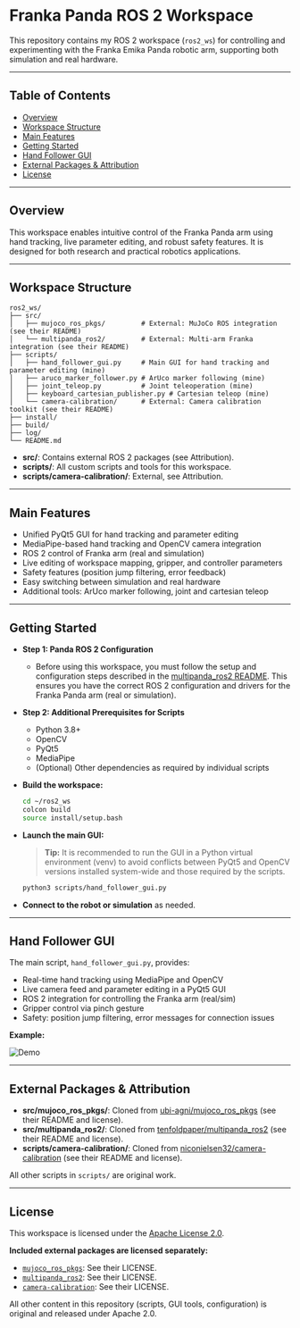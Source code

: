 # Franka Panda ROS 2 Workspace

This repository contains my ROS 2 workspace (`ros2_ws`) for controlling and experimenting with the Franka Emika Panda robotic arm, supporting both simulation and real hardware.

---

## Table of Contents

- [Overview](#overview)
- [Workspace Structure](#workspace-structure)
- [Main Features](#main-features)
- [Getting Started](#getting-started)
- [Hand Follower GUI](#hand-follower-gui)
- [External Packages & Attribution](#external-packages--attribution)
- [License](#license)

---

## Overview

This workspace enables intuitive control of the Franka Panda arm using hand tracking, live parameter editing, and robust safety features. It is designed for both research and practical robotics applications.

---

## Workspace Structure

```
ros2_ws/
├── src/
│   ├── mujoco_ros_pkgs/         # External: MuJoCo ROS integration (see their README)
│   └── multipanda_ros2/         # External: Multi-arm Franka integration (see their README)
├── scripts/
│   ├── hand_follower_gui.py     # Main GUI for hand tracking and parameter editing (mine)
│   ├── aruco_marker_follower.py # ArUco marker following (mine)
│   ├── joint_teleop.py          # Joint teleoperation (mine)
│   ├── keyboard_cartesian_publisher.py # Cartesian teleop (mine)
│   └── camera-calibration/      # External: Camera calibration toolkit (see their README)
├── install/
├── build/
├── log/
└── README.md
```

- **src/**: Contains external ROS 2 packages (see Attribution).
- **scripts/**: All custom scripts and tools for this workspace.
- **scripts/camera-calibration/**: External, see Attribution.

---

## Main Features

- Unified PyQt5 GUI for hand tracking and parameter editing
- MediaPipe-based hand tracking and OpenCV camera integration
- ROS 2 control of Franka arm (real and simulation)
- Live editing of workspace mapping, gripper, and controller parameters
- Safety features (position jump filtering, error feedback)
- Easy switching between simulation and real hardware
- Additional tools: ArUco marker following, joint and cartesian teleop

---

## Getting Started

- **Step 1: Panda ROS 2 Configuration**
  - Before using this workspace, you must follow the setup and configuration steps described in the [multipanda_ros2 README](src/multipanda_ros2/README.md). This ensures you have the correct ROS 2 configuration and drivers for the Franka Panda arm (real or simulation).

- **Step 2: Additional Prerequisites for Scripts**
  - Python 3.8+
  - OpenCV
  - PyQt5
  - MediaPipe
  - (Optional) Other dependencies as required by individual scripts

- **Build the workspace:**
  ```bash
  cd ~/ros2_ws
  colcon build
  source install/setup.bash
  ```
- **Launch the main GUI:**
  > **Tip:** It is recommended to run the GUI in a Python virtual environment (venv) to avoid conflicts between PyQt5 and OpenCV versions installed system-wide and those required by the scripts.
  ```bash
  python3 scripts/hand_follower_gui.py
  ```
- **Connect to the robot or simulation** as needed.

---

## Hand Follower GUI

The main script, `hand_follower_gui.py`, provides:
- Real-time hand tracking using MediaPipe and OpenCV
- Live camera feed and parameter editing in a PyQt5 GUI
- ROS 2 integration for controlling the Franka arm (real/sim)
- Gripper control via pinch gesture
- Safety: position jump filtering, error messages for connection issues

**Example:**  

![Demo](images/franka_demo.gif)

---

## External Packages & Attribution

- **src/mujoco_ros_pkgs/**: Cloned from [ubi-agni/mujoco_ros_pkgs](https://github.com/ubi-agni/mujoco_ros_pkgs) (see their README and license).
- **src/multipanda_ros2/**: Cloned from [tenfoldpaper/multipanda_ros2](https://github.com/tenfoldpaper/multipanda_ros2) (see their README and license).
- **scripts/camera-calibration/**: Cloned from [niconielsen32/camera-calibration](https://github.com/niconielsen32/camera-calibration) (see their README and license).

All other scripts in `scripts/` are original work.

---

## License

This workspace is licensed under the [Apache License 2.0](https://www.apache.org/licenses/LICENSE-2.0).

**Included external packages are licensed separately:**

- [`mujoco_ros_pkgs`](https://github.com/ubi-agni/mujoco_ros_pkgs): See their LICENSE.
- [`multipanda_ros2`](https://github.com/tenfoldpaper/multipanda_ros2): See their LICENSE.
- [`camera-calibration`](https://github.com/niconielsen32/camera-calibration): See their LICENSE.

All other content in this repository (scripts, GUI tools, configuration) is original and released under Apache 2.0.

